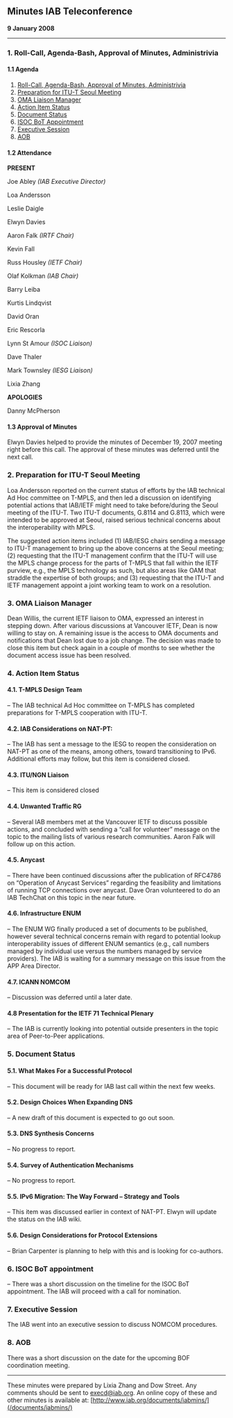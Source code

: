 
Minutes 
IAB Teleconference
---------------------------


**9 January 2008**




---


### 1. Roll-Call, Agenda-Bash, Approval of Minutes, Administrivia


#### 1.1 Agenda


1. [Roll-Call, Agenda-Bash, Approval of Minutes, Administrivia](#1)
2. [Preparation for ITU-T Seoul Meeting](#2)
3. [OMA Liaison Manager](#3)
4. [Action Item Status](#4)
5. [Document Status](#5)
6. [ISOC BoT Appointment](#6)
7. [Executive Session](#7)
8. [AOB](#8)


#### 1.2 Attendance


**PRESENT**  

Joe Abley *(IAB Executive Director)*  

Loa Andersson  
   

Leslie Daigle  

Elwyn Davies  

Aaron Falk *(IRTF Chair)*  
   

Kevin Fall  
   

Russ Housley *(IETF Chair)*  

Olaf Kolkman *(IAB Chair)*  
   

Barry Leiba  
   

Kurtis Lindqvist  
   

David Oran  
   

Eric Rescorla  
   

Lynn St Amour *(ISOC Liaison)*  

Dave Thaler  
   

Mark Townsley *(IESG Liaison)*  

Lixia Zhang  




**APOLOGIES**  

Danny McPherson



#### 1.3 Approval of Minutes


Elwyn Davies helped to provide the minutes of December 19, 2007 meeting right before this call. The approval of these minutes was deferred until the next call.


### 2. Preparation for ITU-T Seoul Meeting


Loa Andersson reported on the current status of efforts by the IAB technical Ad Hoc committee on T-MPLS, and then led a discussion on identifying potential actions that IAB/IETF might need to take before/during the Seoul meeting of the ITU-T. Two ITU-T documents, G.8114 and G.8113, which were intended to be approved at Seoul, raised serious technical concerns about the interoperability with MPLS.


The suggested action items included (1) IAB/IESG chairs sending a message to ITU-T management to bring up the above concerns at the Seoul meeting; (2) requesting that the ITU-T management confirm that the ITU-T will use the MPLS change process for the parts of T-MPLS that fall within the IETF purview, e.g., the MPLS technology as such, but also areas like OAM that straddle the expertise of both groups; and (3) requesting that the ITU-T and IETF management appoint a joint working team to work on a resolution.



### 3. OMA Liaison Manager


Dean Willis, the current IETF liaison to OMA, expressed an interest in stepping down. After various discussions at Vancouver IETF, Dean is now willing to stay on. A remaining issue is the access to OMA documents and notifications that Dean lost due to a job change. The decision was made to close this item but check again in a couple of months to see whether the document access issue has been resolved.


### 4. Action Item Status


#### 4.1. T-MPLS Design Team


– The IAB technical Ad Hoc committee on T-MPLS has completed preparations for T-MPLS cooperation with ITU-T.


#### 4.2. IAB Considerations on NAT-PT:


– The IAB has sent a message to the IESG to reopen the consideration on NAT-PT as one of the means, among others, toward transitioning to IPv6. Additional efforts may follow, but this item is considered closed.


#### 4.3. ITU/NGN Liaison


– This item is considered closed


#### 4.4. Unwanted Traffic RG


– Several IAB members met at the Vancouver IETF to discuss possible actions, and concluded with sending a “call for volunteer” message on the topic to the mailing lists of various research communities. Aaron Falk will follow up on this action.


#### 4.5. Anycast


– There have been continued discussions after the publication of RFC4786 on “Operation of Anycast Services” regarding the feasibility and limitations of running TCP connections over anycast. Dave Oran volunteered to do an IAB TechChat on this topic in the near future.


#### 4.6. Infrastructure ENUM


– The ENUM WG finally produced a set of documents to be published, however several technical concerns remain with regard to potential lookup interoperability issues of different ENUM semantics (e.g., call numbers managed by individual use versus the numbers managed by service providers). The IAB is waiting for a summary message on this issue from the APP Area Director.


#### 4.7. ICANN NOMCOM


– Discussion was deferred until a later date.


#### 4.8 Presentation for the IETF 71 Technical Plenary


– The IAB is currently looking into potential outside presenters in the topic area of Peer-to-Peer applications.


### 5. Document Status


#### 5.1. What Makes For a Successful Protocol


– This document will be ready for IAB last call within the next few weeks.


#### 5.2. Design Choices When Expanding DNS


– A new draft of this document is expected to go out soon.


#### 5.3. DNS Synthesis Concerns


– No progress to report.


#### 5.4. Survey of Authentication Mechanisms


– No progress to report.


#### 5.5. IPv6 Migration: The Way Forward – Strategy and Tools


– This item was discussed earlier in context of NAT-PT. Elwyn will update the status on the IAB wiki.


#### 5.6. Design Considerations for Protocol Extensions


– Brian Carpenter is planning to help with this and is looking for co-authors.


### 6. ISOC BoT appointment


– There was a short discussion on the timeline for the ISOC BoT appointment. The IAB will proceed with a call for nomination.


### 7. Executive Session


The IAB went into an executive session to discuss NOMCOM procedures.


### 8. AOB


There was a short discussion on the date for the upcoming BOF coordination meeting.




---


These minutes were prepared by Lixia Zhang and Dow Street. Any comments should be sent to [execd@iab.org](mailto:execd@iab.org). An online copy of these and other minutes is available at: [http://www.iab.org/documents/iabmins/](/documents/iabmins/)


